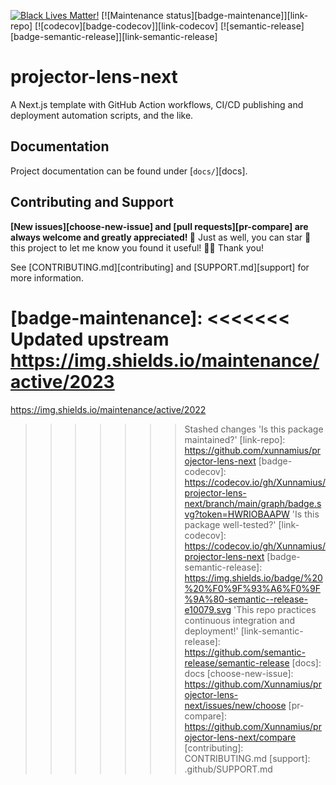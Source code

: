 <!-- prettier-ignore-start -->

<!-- badges-start -->

[![Black Lives Matter!][badge-blm]][link-blm]
[![Maintenance status][badge-maintenance]][link-repo]
[![codecov][badge-codecov]][link-codecov]
[![semantic-release][badge-semantic-release]][link-semantic-release]

<!-- badges-end -->

<!-- prettier-ignore-end -->

# projector-lens-next

A Next.js template with GitHub Action workflows, CI/CD publishing and deployment
automation scripts, and the like.

## Documentation

Project documentation can be found under [`docs/`][docs].

## Contributing and Support

**[New issues][choose-new-issue] and [pull requests][pr-compare] are always
welcome and greatly appreciated! 🤩** Just as well, you can star 🌟 this project
to let me know you found it useful! ✊🏿 Thank you!

See [CONTRIBUTING.md][contributing] and [SUPPORT.md][support] for more
information.

[badge-blm]: https://xunn.at/badge-blm 'Join the movement!'
[link-blm]: https://xunn.at/donate-blm
[badge-maintenance]:
<<<<<<< Updated upstream
  https://img.shields.io/maintenance/active/2023
=======
  https://img.shields.io/maintenance/active/2022
>>>>>>> Stashed changes
  'Is this package maintained?'
[link-repo]: https://github.com/xunnamius/projector-lens-next
[badge-codecov]:
  https://codecov.io/gh/Xunnamius/projector-lens-next/branch/main/graph/badge.svg?token=HWRIOBAAPW
  'Is this package well-tested?'
[link-codecov]: https://codecov.io/gh/Xunnamius/projector-lens-next
[badge-semantic-release]:
  https://img.shields.io/badge/%20%20%F0%9F%93%A6%F0%9F%9A%80-semantic--release-e10079.svg
  'This repo practices continuous integration and deployment!'
[link-semantic-release]: https://github.com/semantic-release/semantic-release
[docs]: docs
[choose-new-issue]:
  https://github.com/Xunnamius/projector-lens-next/issues/new/choose
[pr-compare]: https://github.com/Xunnamius/projector-lens-next/compare
[contributing]: CONTRIBUTING.md
[support]: .github/SUPPORT.md
